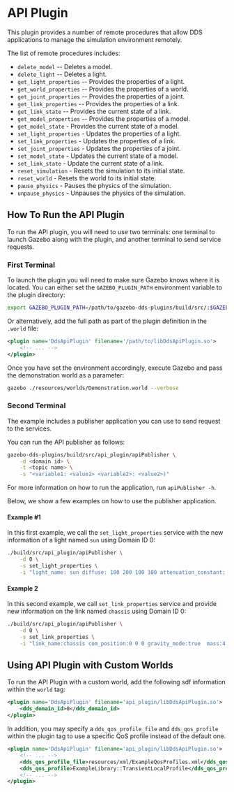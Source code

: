 # API Plugin

This plugin provides a number of remote procedures that allow DDS applications
to manage the simulation environment remotely.

The list of remote procedures includes:

* `delete_model` -- Deletes a model.
* `delete_light` -- Deletes a light.
* `get_light_properties` -- Provides the properties of a light.
* `get_world_properties` -- Provides the properties of a world.
* `get_joint_properties` -- Provides the properties of a joint.
* `get_link_properties` -- Provides the properties of a link.
* `get_link_state` -- Provides the current state of a link.
* `get_model_properties` -- Provides the properties of a model.
* `get_model_state` - Provides the current state of a model.
* `set_light_properties` - Updates the properties of a light.
* `set_link_properties` - Updates the properties of a link.
* `set_joint_properties` - Updates the properties of a joint.
* `set_model_state` - Updates the current state of a model.
* `set_link_state` - Update the current state of a link.
* `reset_simulation` - Resets the simulation to its initial state.
* `reset_world` - Resets the world to its initial state.
* `pause_physics` - Pauses the physics of the simulation.
* `unpause_physics` - Unpauses the physics of the simulation.

## How To Run the API Plugin

To run the API plugin, you will need to use two terminals: one terminal to
launch Gazebo along with the plugin, and another terminal to send service
requests.

### First Terminal

To launch the plugin you will need to make sure Gazebo knows where it is
located. You can either set the `GAZEBO_PLUGIN_PATH` environment variable to
the plugin directory:

```bash
export GAZEBO_PLUGIN_PATH=/path/to/gazebo-dds-plugins/build/src/:$GAZEBO_PLUGIN_PATH
```

Or alternatively, add the full path as part of the plugin definition in the
`.world` file:

```xml
<plugin name='DdsApiPlugin' filename='/path/to/libDdsApiPlugin.so'>
    <!-- ... -->
</plugin>
```

Once you have set the environment accordingly, execute Gazebo and pass the
demonstration world as a parameter:

```bash
gazebo ./resources/worlds/Demonstration.world --verbose
```

### Second Terminal

The example includes a publisher application you can use to send request to the
services.

You can run the API publisher as follows:

```bash
gazebo-dds-plugins/build/src/api_plugin/apiPublisher \
    -d <domain id> \
    -t <topic name> \
    -s "<variable1: <value1> <variable2>: <value2>)"
```

For more information on how to run the application, run `apiPublisher -h`.

Below, we show a few examples on how to use the publisher application.

#### Example #1

In this first example, we call the `set_light_properties` service with the new
information of a light named `sun` using Domain ID 0:

```bash
./build/src/api_plugin/apiPublisher \
    -d 0 \
    -s set_light_properties \
    -i "light_name: sun diffuse: 100 200 100 100 attenuation_constant: 5  attenuation_linear: 0.5 attenuation_quadratic: 0.5"
```

#### Example 2

In this second example, we call `set_link_properties` service and provide new
information on the link named `chassis` using Domain ID 0:

```bash
./build/src/api_plugin/apiPublisher \
    -d 0 \
    -s set_link_properties \
    -i "link_name:chassis com_position:0 0 0 gravity_mode:true  mass:4.5 ixx:0.5 ixy:0.6 ixz:0.7 iyy:0.8 iyz:0.2 izz:0.3"
```

## Using API Plugin with Custom Worlds

To run the API Plugin with a custom world, add the following sdf
information within the `world` tag:

```xml
<plugin name='DdsApiPlugin' filename='api_plugin/libDdsApiPlugin.so'>
    <dds_domain_id>0</dds_domain_id>
</plugin>
```

In addition, you may specify a `dds_qos_profile_file` and `dds_qos_profile`
within the plugin tag to use a specific QoS profile instead of the default one.

```xml
<plugin name='DdsApiPlugin' filename='api_plugin/libDdsApiPlugin.so'>
    <!-- ... -->
    <dds_qos_profile_file>resources/xml/ExampleQosProfiles.xml</dds_qos_profile_file>
    <dds_qos_profile>ExampleLibrary::TransientLocalProfile</dds_qos_profile>
    <!-- ... -->
</plugin>
```
